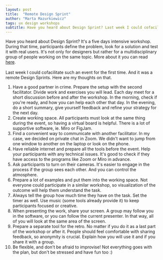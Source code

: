 ```yaml
---
layout: post
title:  "Remote Design Sprint"
author: "Marta Mazurkiewicz"
tags: ux design workshops
subtitle: Have you heard about Design Sprint? Last week I could cofacilitate such an event for the first time.
---
```

Have you heard about Design Sprint? It's a five days intensive workshop. During that time, participants define the problem, look for a solution and test it with real users. It's not only for designers but rather for a multidisciplinary group of people working on the same topic. More about it you can read [here](https://www.thesprintbook.com/the-design-sprint). <br/>
<br/>
Last week I could cofacilitate such an event for the first time. And it was a remote Design Sprints. Here are my thoughts on that.<br/>
<ol>
<li>Have a good partner in crime. Prepare the setup with the second facilitator. Divide work and exercises you will lead. Each day meet for a short discussion before and after the workshop. In the morning, check if you're ready, and how you can help each other that day. In the evening, do a short summary, give yourself feedback and refine your strategy for the next day.</li>
<li>Create working space. All participants must look at the same thing during the event, so having a virtual board is helpful. There is a lot of supportive software, ie. Miro or FigJam.</li>
<li>Find a convenient way to communicate with another facilitator. In my case, we decided on private chat in Zoom. We didn't want to jump from one window to another on the laptop or look on the phone.</li>
<li>Have reliable internet and prepare all the tools before the event. Help your participants with any technical issues. It's good to check if they have access to the programs like Zoom or Miro in advance.</li>
<li>Ask participants to turn on their cameras. It's easier to engage in the process if the group sees each other. And you can control the atmosphere.</li>
<li>Prepare a lot of examples and put them into the working space. Not everyone could participate in a similar workshop, so visualization of the outcome will help them understand the task.</li>
<li>Always tell the group how much time they have on the task. Set the timer as well. Use music (some tools already provide it) to keep participants focused or creative.</li>
<li>When presenting the work, share your screen. A group may follow you in the software, or you can follow the current presenter. In that way, all of you will look at the same area of the screen.</li>
<li>Prepare a separate tool for the retro. No matter if you do it as a last part of the workshop or after it. People should feel comfortable with sharing feedback, so anonymity is crucial. Explain how you will use it and if you share it with a group.</li>
<li>Be flexible, and don't be afraid to improvise! Not everything goes with the plan, but don't be stressed and have fun too :)</li>
